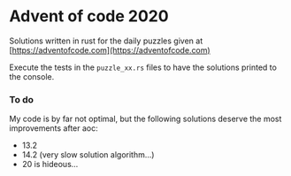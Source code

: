 # Advent of code 2020

Solutions written in rust for the daily puzzles given at [https://adventofcode.com](https://adventofcode.com)

Execute the tests in the `puzzle_xx.rs` files to have the solutions printed to the console.

### To do
My code is by far not optimal, but the following solutions deserve the most improvements after aoc:
* 13.2
* 14.2 (very slow solution algorithm...)
* 20 is hideous...
